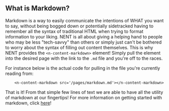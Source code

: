 ## What is Markdown?

Markdown is a way to easily communicate the intentions of WHAT you want to say, without being bogged down or potentially sidetracked having to remember all the syntax of traditional HTML when trying to format information to your liking. NENT is all about giving a helping hand to people who may be less "tech-savvy" than others or simply just can't be bothered to worry about the syntax of filling out content themselves. This is why NENT provides the `<n-content-markdown>` element! Simply pull the element into the desired page with the link to the `.md` file and you're off to the races.

For instance below is the actual code for pulling in the file you're currently reading from:

```
    <n-content-markdown src='/pages/markdown.md'></n-content-markdown>
```

That is it! From that simple few lines of text we are able to have all the utility of markdown at our fingertips! For more information on getting started with markdown, click [here](https://commonmark.org/help/tutorial)!